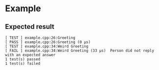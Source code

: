 # Example  

## Expected result  

```
[ TEST ] example.cpp:26:Greeting
[ PASS ] example.cpp:26:Greeting (0 µs)
[ TEST ] example.cpp:34:Weird Greeting
[ FAIL ] example.cpp:34:Weird Greeting (33 µs)  Person did not reply with an expected answer
1 test(s) passed
1 test(s) failed
```
